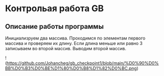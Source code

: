 # Контрольая работа GB

## Описание работы программы
Инициализруем два массива. Проходимся по элементам первого массива и проверяем их длину. Если длина меньше или равно 3 записываем во второй массив. Выводим второй массив.

!(https://github.com/Johancheg/gb_checkpoint1/blob/main/%D0%90%D0%BB%D0%B3%D0%BE%D1%80%D0%B8%D1%82%D0%BC.png)